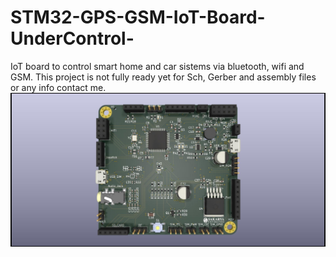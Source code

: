 # STM32-GPS-GSM-IoT-Board-UnderControl-
IoT board to control smart home and car sistems via bluetooth, wifi and GSM.
This project is not fully ready yet for Sch, Gerber and assembly files or any info contact me.
![](UnderControl%20front.jpg)
